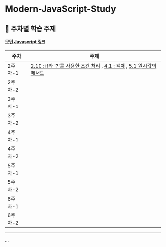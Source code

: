 
# Modern-JavaScript-Study

## 📖 주차별 학습 주제

#### [모던 Javascript 링크](https://ko.javascript.info/)

| 주차    | 주제                                                                                                                                                                             |
| ----- |--------------------------------------------------------------------------------------------------------------------------------------------------------------------------------|
| 2주차-1 | [2.10 : if와 '?'를 사용한 조건 처리](https://ko.javascript.info/ifelse) , [4.1 : 객체](https://ko.javascript.info/object) , [5.1 원시값의 메서드](https://ko.javascript.info/primitives-methods) |
| 2주차-2 |                                                                                                                                                                                |
| 3주차-1 |                                                                                                                                                                                |
| 3주차-2 |                                                                                                                                                                                |
| 4주차-1 |                                                                                                                                                                                |
| 4주차-2 |                                                                                                                                                                                |
| 5주차-1 |                                                                                                                                                                                |
| 5주차-2 |                                                                                                                                                                                |
| 6주차-1 |                                                                                                                                                                                |
| 6주차-2 |                                                                                                                                                                                |
---
... 
